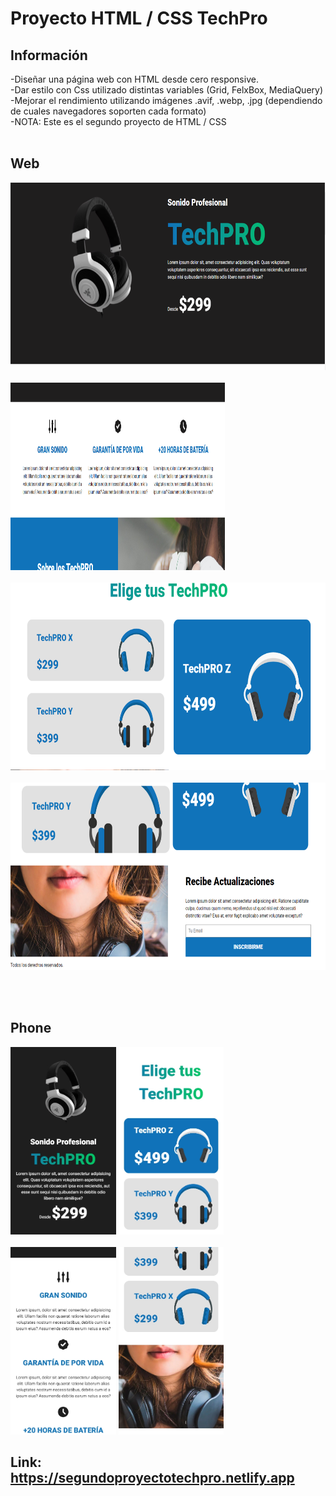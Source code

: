 # Proyecto HTML / CSS TechPro

## Información

-Diseñar una página web con HTML desde cero responsive. <br>
-Dar estilo con Css utilizado distintas variables (Grid, FelxBox, MediaQuery)<br>
-Mejorar el rendimiento utilizando imágenes .avif, .webp, .jpg (dependiendo de cuales navegadores soporten cada formato)<br>
-NOTA: Este es el segundo proyecto de HTML / CSS
<br><br>





## Web
<p aling="center">
  <img  height="300" src="./imgMuestra/web-header.PNG" /><br><br>
  <img width="68%" height="300" src="./imgMuestra/web-section1.PNG" /><br><br>
  <img height="300" src="./imgMuestra/web-main.PNG" /><br><br>
  <img height="300" src="./imgMuestra/web-footer.PNG" /><br><br>
</p>
<br>

## Phone
  <p>
      <img height="300" src="./imgMuestra/phone-header.jpg" />
      <img height="300" src="./imgMuestra/phone-main.jpg" /> <br><br>
      <img height="300" src="./imgMuestra/phone-section.jpg" />
      <img height="300" src="./imgMuestra/phone-footer.jpg" />
  </p>

  ## Link:  https://segundoproyectotechpro.netlify.app